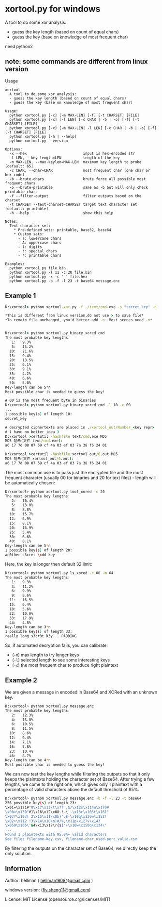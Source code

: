 xortool.py for windows
====================

A tool to do some xor analysis:

  - guess the key length (based on count of equal chars)
  - guess the key (base on knowledge of most frequent char)

need python2

note: some commands are different from linux version 
-----------
Usage


```
xortool
  A tool to do some xor analysis:
  - guess the key length (based on count of equal chars)
  - guess the key (base on knowledge of most frequent char)

Usage:
  python xortool.py [-x] [-m MAX-LEN] [-f] [-t CHARSET] [FILE]
  python xortool.py [-x] [-l LEN] [-c CHAR | -b | -o] [-f] [-t CHARSET] [FILE]
  python xortool.py [-x] [-m MAX-LEN| -l LEN] [-c CHAR | -b | -o] [-f] [-t CHARSET] [FILE]
  python xortool.py [-h | --help]
  python xortool.py --version

Options:
  -x --hex                          input is hex-encoded str
  -l LEN, --key-length=LEN          length of the key
  -m MAX-LEN, --max-keylen=MAX-LEN  maximum key length to probe [default: 65]
  -c CHAR, --char=CHAR              most frequent char (one char or hex code)
  -b --brute-chars                  brute force all possible most frequent chars
  -o --brute-printable              same as -b but will only check printable chars
  -f --filter-output                filter outputs based on the charset
  -t CHARSET --text-charset=CHARSET target text character set [default: printable]
  -h --help                         show this help

Notes:
  Text character set:
    * Pre-defined sets: printable, base32, base64
    * Custom sets:
      - a: lowercase chars
      - A: uppercase chars
      - 1: digits
      - !: special chars
      - *: printable chars

Examples:
  python xortool.py file.bin
  python xortool.py -l 11 -c 20 file.bin
  python xortool.py -x -c ' ' file.hex
  python xortool.py -b -f -l 23 -t base64 message.enc
```

Example 1
---------------------

```cmd
D:\xortool> python xortool-xor.py -f ./text/cmd.exe -s "secret_key" -n -o binary_xored_cmd

*This is different from linux version,do not use > to save file*
*To remain file unchanged, you'd better add -n. Most scenes need -n*


D:\xortool> python xortool.py binary_xored_cmd
The most probable key lengths:
   1:   9.3%
   5:   15.2%
  10:   21.6%
  15:   9.4%
  20:   13.5%
  25:   6.1%
  30:   9.1%
  35:   4.2%
  40:   6.6%
  50:   5.0%
Key-length can be 5*n
Most possible char is needed to guess the key!

# 00 is the most frequent byte in binaries
D:\xortool> python xortool.py binary_xored_cmd -l 10 -c 00
...
1 possible key(s) of length 10:
secret_key

# decrypted ciphertexts are placed in ./xortool_out/Number_<key repr>
# ( have no better idea )
D:\xortool >certutil -hashfile text/cmd.exe MD5
MD5 哈希(文件 text/cmd.exe):
a6 17 7d 08 07 59 cf 4a 03 ef 83 7a 38 f6 24 01

D:\xortool >certutil -hashfile xortool_out/0.out MD5
MD5 哈希(文件 xortool_out/0.out):
a6 17 7d 08 07 59 cf 4a 03 ef 83 7a 38 f6 24 01
```

The most common use is to pass just the encrypted file and the most frequent character (usually 00 for binaries and 20 for text files) - length will be automatically chosen:

```bash
D:\xortool> python xortool.py tool_xored -c 20
The most probable key lengths:
   2:   10.4%
   5:   13.0%
   8:   8.8%
  10:   15.7%
  12:   6.9%
  15:   8.1%
  20:   16.9%
  25:   5.4%
  30:   6.6%
  40:   8.1%
Key-length can be 5*n
1 possible key(s) of length 20:
an0ther s3cret \xdd key
```

Here, the key is longer then default 32 limit:

```bash
D:\xortool> python xortool.py ls_xored -c 00 -m 64
The most probable key lengths:
   1:   9.3%
   3:   11.2%
   6:   9.9%
   9:   8.6%
  11:   16.5%
  15:   6.4%
  18:   5.6%
  22:   10.0%
  33:   17.9%
  44:   4.8%
Key-length can be 3*n
1 possible key(s) of length 33:
really long s3cr3t k3y... PADDING
```

So, if automated decryption fails, you can calibrate:

- (`-m`) max length to try longer keys
- (`-l`) selected length to see some interesting keys
- (`-c`) the most frequent char to produce right plaintext

Example 2
---------------------

We are given a message in encoded in Base64 and XORed with an unknown key.

```bash
D:\xortool> python xortool.py message.enc 
The most probable key lengths:
   2:   12.3%
   4:   13.8%
   6:   10.5%
   8:   11.5%
  10:   8.6%
  12:   9.4%
  14:   7.1%
  16:   7.8%
  23:   10.4%
  46:   8.7%
Key-length can be 4*n
Most possible char is needed to guess the key!
```

We can now test the key lengths while filtering the outputs so that it only keeps the plaintexts holding the character set of Base64. After trying a few lengths, we come to the right one, which gives only 1 plaintext with a percentage of valid characters above the default threshold of 95%.

```bash
D:\xortool> python xortool.py message.enc -b -f -l 23 -t base64
256 possible key(s) of length 23:
\x01=\x121#"0\x17\x13\t\x7f ,&/\x12s\x114u\x170#
\x00<\x130"#1\x16\x12\x08~!-\'.\x13r\x105t\x161"
\x03?\x103! 2\x15\x11\x0b}".$-\x10q\x136w\x152!
\x02>\x112 !3\x14\x10\n|#/%,\x11p\x127v\x143 
\x059\x165\'&4\x13\x17\r{$("+\x16w\x150q\x134\'
...
Found 1 plaintexts with 95.0%+ valid characters
See files filename-key.csv, filename-char_used-perc_valid.csv
```

By filtering the outputs on the character set of Base64, we directly keep the only solution.

Information
---------------------

Author: hellman ( hellman1908@gmail.com )

windows version: (fiy.sheng11@gmail.com)

License: MIT License (opensource.org/licenses/MIT)
